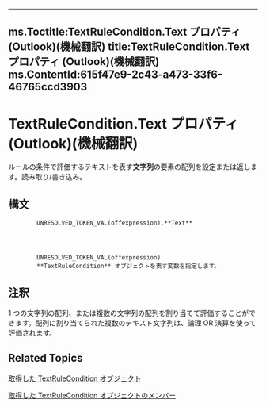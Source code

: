 

---
ms.Toctitle:TextRuleCondition.Text プロパティ (Outlook)(機械翻訳)
title:TextRuleCondition.Text プロパティ (Outlook)(機械翻訳)
ms.ContentId:615f47e9-2c43-a473-33f6-46765ccd3903
---
# TextRuleCondition.Text プロパティ (Outlook)(機械翻訳)




ルールの条件で評価するテキストを表す**文字列**の要素の配列を設定または返します。読み取り/書き込み。

## 構文

            UNRESOLVED_TOKEN_VAL(offexpression).**Text**




            UNRESOLVED_TOKEN_VAL(offexpression)
            **TextRuleCondition** オブジェクトを表す変数を指定します。



## 注釈
1 つの文字列の配列、または複数の文字列の配列を割り当てて評価することができます。配列に割り当てられた複数のテキスト文字列は、論理 OR 演算を使って評価されます。



## Related Topics

[取得した TextRuleCondition オブジェクト](87e9ca00-7577-02c2-fb6f-a5dc2054ad8b.md)

[取得した TextRuleCondition オブジェクトのメンバー](8430e335-3067-95b7-40dd-2bc5df5ee0fe.md)





